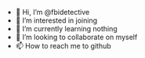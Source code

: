 - 👋 Hi, I’m @fbidetective
- 👀 I’m interested in joining
- 🌱 I’m currently learning nothing
- 💞️ I’m looking to collaborate on myself
- 📫 How to reach me to github

<!---
fbidetective/fbidetective is a ✨ special ✨ repository because its `README.md` (this file) appears on your GitHub profile.
You can click the Preview link to take a look at your changes.
--->
